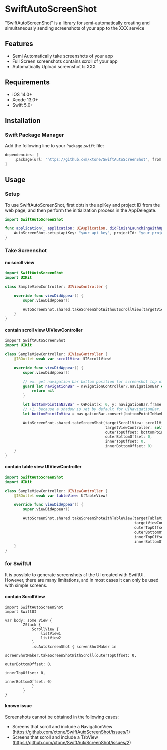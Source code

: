 # SwiftAutoScreenShot

"SwiftAutoScreenShot" is a library for semi-automatically creating and simultaneously sending screenshots of your app to the XXX service

## Features

- Semi Automatically take screenshots of your app
- Full Screen screenshots contains scroll of your app
- Automatically Upload screenshot to XXX

## Requirements

- iOS 14.0+
- Xcode 13.0+
- Swift 5.0+

## Installation

### Swift Package Manager

Add the following line to your `Package.swift` file:

```swift
dependencies: [
    .package(url: "https://github.com/xtone/SwiftAutoScreenShot", from: "1.0.0")
]
```

## Usage 

### Setup

To use SwiftAutoScreenShot, first obtain the apiKey and project ID from the web page, and then perform the initialization process in the AppDelegate.

```swift
import SwiftAutoScreenShot

func application(_ application: UIApplication, didFinishLaunchingWithOptions launchOptions: [UIApplication.LaunchOptionsKey: Any]?) -> Bool {
    AutoScreenShot.setup(apiKey: "your api key", projectId: "your project id")
}
```

### Take Screenshot

#### no scroll view
```swift
import SwiftAutoScreenShot
import UIKit

class SampleViewController: UIViewController {

    override func viewDidAppear() {
        super.viewDidAppear()

        AutoScreenShot.shared.takeScreenShotWithoutScrollView(targetViewController: self)
    }
}

```

#### contain scroll view UIViewController

```swift
impport SwiftAutoScreenShot
import UIKit

class SampleViewController: UIViewController {
    @IBOutlet weak var scrollView: UIScrollView!

    override func viewDidAppear() {
        super.viewDidAppear()

        // ex. get navigation bar bottom position for screenshot top offset
        guard let navigationBar = navigationController?.navigationBar else {
            return nil
        }

        let bottomPointInNavBar = CGPoint(x: 0, y: navigationBar.frame.height)
        // +1, because a shadow is set by default for UINavigationBar.
        let bottomPointInView = navigationBar.convert(bottomPointInNavBar, to: view).y + 1

        AutoScreenShot.shared.takeScreenShot(targetScrollView: scrollView,
                                             targetViewController: self,
                                             outerTopOffset: bottomPointInView,
                                             outerBottomOffset: 0,
                                             innerTopOffset: 0,
                                             innerBottomOffset: 0)
    }
}
``` 

#### contain table view UIViewController

```swift
import SwiftAutoScreenShot
import UIKit

class SampleViewController: UIViewController {
    @IBOutlet weak var tableView: UITableView!

    override func viewDidAppear() {
        super.viewDidAppear()

        AutoScreenShot.shared.takeScreenShotWithTableView(targetTableView: tableView,
                                                          targetViewController: self,
                                                          outerTopOffset: 0,
                                                          outerBottomOffset: 0,
                                                          innerTopOffset: 0,
                                                          innerBottomOffset: 0)
    }
}
```

### for SwiftUI

It is possible to generate screenshots of the UI created with SwiftUI.
However, there are many limitations, and in most cases it can only be used with simple screens.


#### contain ScrollView
```
import SwiftAutoScreenShot
import SwiftUI

var body: some View {            
        ZStack {
            ScrollView {
                listView1
                listView2
            }
            .suAutoScreenShot { screenShotMaker in
                screenShotMaker.takeScreenShotWithScroll(outerTopOffset: 0,
                                                         outerBottomOffset: 0,
                                                         innerTopOffset: 0,
                                                         innerBottomOffset: 0)
            }
        }
}
```

#### known issue

Screenshots cannot be obtained in the following cases:

- Screens that scroll and include a NavigationView (https://github.com/xtone/SwiftAutoScreenShot/issues/1)
- Screens that scroll and include a TabView (https://github.com/xtone/SwiftAutoScreenShot/issues/2)

















